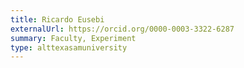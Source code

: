 ```yaml
---
title: Ricardo Eusebi
externalUrl: https://orcid.org/0000-0003-3322-6287
summary: Faculty, Experiment
type: alttexasamuniversity
---
```

